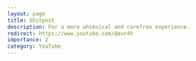 ```yaml
---
layout: page
title: Shitpost
description: For a more whimsical and carefree experience.
redirect: https://www.youtube.com/@avr4h
importance: 2
category: YouTube
---
```


